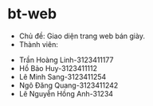 # bt-web 
- Chủ đề: Giao diện trang web bán giày.
- Thành viên:
+ Trần Hoàng Linh-3123411177
+ Hồ Bảo Huy-3123411112
+ Lê Minh Sang-3123411254
+ Ngô Đăng Quang-3123411242
+ Lê Nguyễn Hồng Anh-31234
